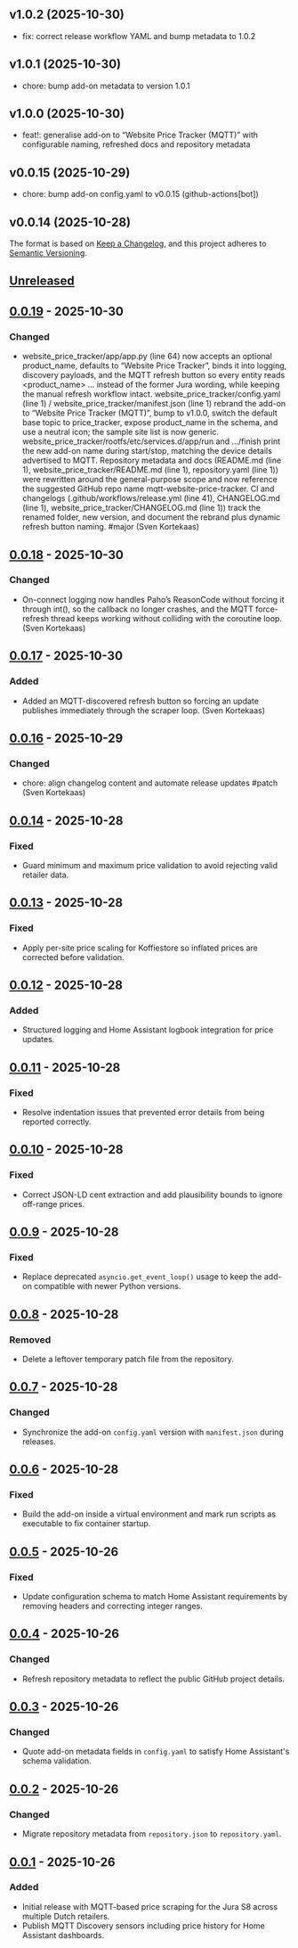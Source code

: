 ## v1.0.2 (2025-10-30)

- fix: correct release workflow YAML and bump metadata to 1.0.2

## v1.0.1 (2025-10-30)

- chore: bump add-on metadata to version 1.0.1

## v1.0.0 (2025-10-30)

- feat!: generalise add-on to “Website Price Tracker (MQTT)” with configurable naming, refreshed docs and repository metadata

## v0.0.15 (2025-10-29)

- chore: bump add-on config.yaml to v0.0.15 (github-actions[bot])

## v0.0.14 (2025-10-28)

The format is based on [Keep a Changelog](https://keepachangelog.com/en/1.1.0/),
and this project adheres to [Semantic Versioning](https://semver.org/spec/v2.0.0.html).

## [Unreleased]

## [0.0.19] - 2025-10-30
### Changed
- website_price_tracker/app/app.py (line 64) now accepts an optional product_name, defaults to “Website Price Tracker”, binds it into logging, discovery payloads, and the MQTT refresh button so every entity reads <product_name> … instead of the former Jura wording, while keeping the manual refresh workflow intact. website_price_tracker/config.yaml (line 1) / website_price_tracker/manifest.json (line 1) rebrand the add-on to “Website Price Tracker (MQTT)”, bump to v1.0.0, switch the default base topic to price_tracker, expose product_name in the schema, and use a neutral icon; the sample site list is now generic. website_price_tracker/rootfs/etc/services.d/app/run and …/finish print the new add-on name during start/stop, matching the device details advertised to MQTT. Repository metadata and docs (README.md (line 1), website_price_tracker/README.md (line 1), repository.yaml (line 1)) were rewritten around the general-purpose scope and now reference the suggested GitHub repo name mqtt-website-price-tracker. CI and changelogs (.github/workflows/release.yml (line 41), CHANGELOG.md (line 1), website_price_tracker/CHANGELOG.md (line 1)) track the renamed folder, new version, and document the rebrand plus dynamic refresh button naming. #major (Sven Kortekaas)
## [0.0.18] - 2025-10-30
### Changed
- On-connect logging now handles Paho’s ReasonCode without forcing it through int(), so the callback no longer crashes, and the MQTT force-refresh thread keeps working without colliding with the coroutine loop. (Sven Kortekaas)
## [0.0.17] - 2025-10-30
### Added
- Added an MQTT-discovered refresh button so forcing an update publishes immediately through the scraper loop. (Sven Kortekaas)
## [0.0.16] - 2025-10-29
### Changed
- chore: align changelog content and automate release updates #patch (Sven Kortekaas)
## [0.0.14] - 2025-10-28
### Fixed
- Guard minimum and maximum price validation to avoid rejecting valid retailer data.

## [0.0.13] - 2025-10-28
### Fixed
- Apply per-site price scaling for Koffiestore so inflated prices are corrected before validation.

## [0.0.12] - 2025-10-28
### Added
- Structured logging and Home Assistant logbook integration for price updates.

## [0.0.11] - 2025-10-28
### Fixed
- Resolve indentation issues that prevented error details from being reported correctly.

## [0.0.10] - 2025-10-28
### Fixed
- Correct JSON-LD cent extraction and add plausibility bounds to ignore off-range prices.

## [0.0.9] - 2025-10-28
### Fixed
- Replace deprecated `asyncio.get_event_loop()` usage to keep the add-on compatible with newer Python versions.

## [0.0.8] - 2025-10-28
### Removed
- Delete a leftover temporary patch file from the repository.

## [0.0.7] - 2025-10-28
### Changed
- Synchronize the add-on `config.yaml` version with `manifest.json` during releases.

## [0.0.6] - 2025-10-28
### Fixed
- Build the add-on inside a virtual environment and mark run scripts as executable to fix container startup.

## [0.0.5] - 2025-10-26
### Fixed
- Update configuration schema to match Home Assistant requirements by removing headers and correcting integer ranges.

## [0.0.4] - 2025-10-26
### Changed
- Refresh repository metadata to reflect the public GitHub project details.

## [0.0.3] - 2025-10-26
### Changed
- Quote add-on metadata fields in `config.yaml` to satisfy Home Assistant's schema validation.

## [0.0.2] - 2025-10-26
### Changed
- Migrate repository metadata from `repository.json` to `repository.yaml`.

## [0.0.1] - 2025-10-26
### Added
- Initial release with MQTT-based price scraping for the Jura S8 across multiple Dutch retailers.
- Publish MQTT Discovery sensors including price history for Home Assistant dashboards.

[Unreleased]: https://github.com/SvenKortekaas/juras8pricetracker/compare/v0.0.19...HEAD
[0.0.19]: https://github.com/SvenKortekaas/juras8pricetracker/compare/v0.0.18...v0.0.19
[0.0.18]: https://github.com/SvenKortekaas/juras8pricetracker/compare/v0.0.17...v0.0.18
[0.0.17]: https://github.com/SvenKortekaas/juras8pricetracker/compare/v0.0.16...v0.0.17
[0.0.16]: https://github.com/SvenKortekaas/juras8pricetracker/compare/v0.0.15...v0.0.16
[0.0.15]: https://github.com/SvenKortekaas/juras8pricetracker/compare/v0.0.14...v0.0.15
[0.0.14]: https://github.com/SvenKortekaas/juras8pricetracker/compare/v0.0.13...v0.0.14
[0.0.13]: https://github.com/SvenKortekaas/juras8pricetracker/compare/v0.0.12...v0.0.13
[0.0.12]: https://github.com/SvenKortekaas/juras8pricetracker/compare/v0.0.11...v0.0.12
[0.0.11]: https://github.com/SvenKortekaas/juras8pricetracker/compare/v0.0.10...v0.0.11
[0.0.10]: https://github.com/SvenKortekaas/juras8pricetracker/compare/v0.0.9...v0.0.10
[0.0.9]: https://github.com/SvenKortekaas/juras8pricetracker/compare/v0.0.8...v0.0.9
[0.0.8]: https://github.com/SvenKortekaas/juras8pricetracker/compare/v0.0.7...v0.0.8
[0.0.7]: https://github.com/SvenKortekaas/juras8pricetracker/compare/v0.0.6...v0.0.7
[0.0.6]: https://github.com/SvenKortekaas/juras8pricetracker/compare/v0.0.5...v0.0.6
[0.0.5]: https://github.com/SvenKortekaas/juras8pricetracker/compare/v0.0.4...v0.0.5
[0.0.4]: https://github.com/SvenKortekaas/juras8pricetracker/compare/v0.0.3...v0.0.4
[0.0.3]: https://github.com/SvenKortekaas/juras8pricetracker/compare/v0.0.2...v0.0.3
[0.0.2]: https://github.com/SvenKortekaas/juras8pricetracker/compare/v0.0.1...v0.0.2
[0.0.1]: https://github.com/SvenKortekaas/juras8pricetracker/releases/tag/v0.0.1
